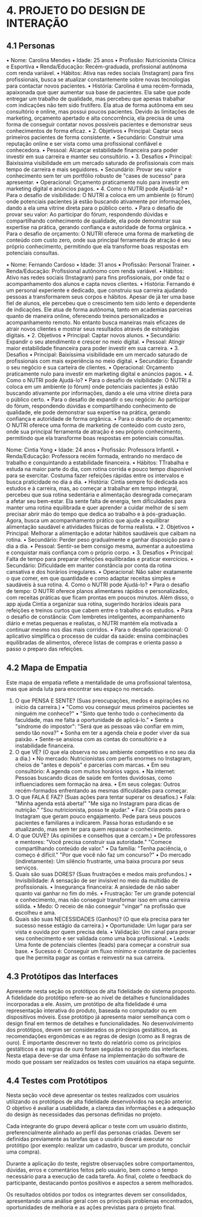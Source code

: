# 4. PROJETO DO DESIGN DE INTERAÇÃO

## 4.1 Personas
•	Nome: Carolina Mendes
•	Idade: 25 anos
•	Profissão: Nutricionista Clínica e Esportiva
•	Renda/Educação: Recém-graduada, profissional autônoma com renda variável.
•	Hábitos: Ativa nas redes sociais (Instagram) para fins profissionais, busca se atualizar constantemente sobre novas tecnologias para contactar novos pacientes.
•	História: Carolina é uma recém-formada, apaixonada que quer aumentar sua base de pacientes. Ela sabe que pode entregar um trabalho de qualidade, mas percebeu que apenas trabalhar com indicações não tem sido frutífero. Ela atua de forma autônoma em seu consultório e online, mas possui poucos pacientes. Devido às limitações de marketing, orçamento apertado e alta concorrência, ela precisa de uma forma de conseguir contatar novos possíveis pacientes e demonstrar seus conhecimentos de forma eficaz.
•	2. Objetivos
•	Principal: Captar seus primeiros pacientes de forma consistente.
•	Secundário: Construir uma reputação online e ser vista como uma profissional confiável e conhecedora.
•	Pessoal: Alcançar estabilidade financeira para poder investir em sua carreira e manter seu consultório.
•	3. Desafios
•	Principal: Baixíssima visibilidade em um mercado saturado de profissionais com mais tempo de carreira e mais seguidores.
•	Secundário: Provar seu valor e conhecimento sem ter um portfólio robusto de "cases de sucesso" para apresentar.
•	Operacional: Orçamento praticamente nulo para investir em marketing digital e anúncios pagos.
•	4. Como o NUTRI pode Ajudá-la?
•	Para o desafio de visibilidade: O NUTRI a coloca em um ambiente (o fórum) onde potenciais pacientes já estão buscando ativamente por informações, dando a ela uma vitrine direta para o público certo.
•	Para o desafio de provar seu valor: Ao participar do fórum, respondendo dúvidas e compartilhando conhecimento de qualidade, ela pode demonstrar sua expertise na prática, gerando confiança e autoridade de forma orgânica.
•	Para o desafio de orçamento: O NUTRI oferece uma forma de marketing de conteúdo com custo zero, onde sua principal ferramenta de atração é seu próprio conhecimento, permitindo que ela transforme boas respostas em potenciais consultas.<br>

•	Nome: Fernando Cardoso
•	Idade: 31 anos
•	Profissão: Personal Trainer.
•	Renda/Educação: Profissional autônomo com renda variável.
•	Hábitos: Ativo nas redes sociais (Instagram) para fins profissionais, por onde faz o acompanhamento dos alunos e capta novos clientes.
•	História: Fernando é um personal experiente e dedicado, que construiu sua carreira ajudando pessoas a transformarem seus corpos e hábitos. Apesar de já ter uma base fiel de alunos, ele percebeu que o crescimento tem sido lento e dependente de indicações. Ele atua de forma autônoma, tanto em academias parceiras quanto de maneira online, oferecendo treinos personalizados e acompanhamento remoto. No entanto busca maneiras mais eficazes de atrair novos clientes e mostrar seus resultados através de estratégias digitais.
•	2. Objetivos
•	Principal: Captar novos alunos.
•	Secundário: Expandir o seu atendimento e crescer no meio digital.
•	Pessoal: Atingir maior estabilidade financeira para poder investir em sua carreira.
•	3. Desafios
•	Principal: Baixíssima visibilidade em um mercado saturado de profissionais com mais experiência no meio digital.
•	Secundário: Expandir o seu negócio e sua carteira de clientes.
•	Operacional: Orçamento praticamente nulo para investir em marketing digital e anúncios pagos.
•	4. Como o NUTRI pode Ajudá-lo?
•	Para o desafio de visibilidade: O NUTRI a coloca em um ambiente (o fórum) onde potenciais pacientes já estão buscando ativamente por informações, dando a ele uma vitrine direta para o público certo.
•	Para o desafio de expandir o seu negócio: Ao participar do fórum, respondendo dúvidas e compartilhando conhecimento de qualidade, ele pode demonstrar sua expertise na prática, gerando confiança e autoridade de forma orgânica.
•	Para o desafio de orçamento: O NUTRI oferece uma forma de marketing de conteúdo com custo zero, onde sua principal ferramenta de atração é seu próprio conhecimento, permitindo que ela transforme boas respostas em potenciais consultas.

Nome: Cintia Yong
•	Idade: 24 anos
•	Profissão: Professora Infantil.
•	Renda/Educação: Professora recém formada, entrando no merdaco de trabalho e conquintando a estabilidade financeira.
•	Hábitos: TTrabalha e estuda na maior parte do dia, com rotina corrida e pouco tempo disponível para se exercitar. Costuma fazer refeições rápidas entre os intervalos e busca praticidade no dia a dia.
•	História: Cintia sempre foi dedicada aos estudos e à carreira, mas, ao começar a trabalhar em tempo integral, percebeu que sua rotina sedentária e alimentação desregrada começaram a afetar seu bem-estar. Ela sente falta de energia, tem dificuldades para manter uma rotina equilibrada e quer aprender a cuidar melhor de si sem precisar abrir mão do tempo que dedica ao trabalho e à pós-graduação. Agora, busca um acompanhamento prático que ajude a equilibrar alimentação saudável e atividades físicas de forma realista.
•	2. Objetivos
•	Principal: Melhorar a alimentação e adotar hábitos saudáveis que caibam na rotina.
•	Secundário: Perder peso gradualmente e ganhar disposição para o dia a dia.
•	Pessoal: Sentir-se bem consigo mesma, aumentar a autoestima e conquistar mais confiança com o próprio corpo.
•	3. Desafios
•	Principal: Falta de tempo para preparar refeições equilibradas e praticar exercícios.
•	Secundário: Dificuldade em manter constância por conta da rotina cansativa e dos horários irregulares.
•	Operacional: Não saber exatamente o que comer, em que quantidade e como adaptar receitas simples e saudáveis à sua rotina.
4. Como o NUTRI pode Ajudá-lo?
•	Para o desafio de tempo: O NUTRI oferece planos alimentares rápidos e personalizados, com receitas práticas que ficam prontas em poucos minutos. Além disso, o app ajuda Cíntia a organizar sua rotina, sugerindo horários ideais para refeições e treinos curtos que cabem entre o trabalho e os estudos.
•	Para o desafio de constância: Com lembretes inteligentes, acompanhamento diário e metas pequenas e realistas, o NUTRI mantém ela motivada a continuar mesmo nos dias mais corridos.
•	Para o desafio operacional: O aplicativo simplifica o processo de cuidar da saúde: ensina combinações equilibradas de alimentos, oferece listas de compras e orienta passo a passo o preparo das refeições.

## 4.2 Mapa de Empatia
Este mapa de empatia reflete a mentalidade de uma profissional talentosa, mas que ainda luta para encontrar seu espaço no mercado.
1. O que PENSA E SENTE? (Suas preocupações, medos e aspirações no início da carreira.)
•	"Como vou conseguir meus primeiros pacientes se ninguém me conhece?"
•	"Sinto que tenho todo o conhecimento da faculdade, mas me falta a oportunidade de aplicá-lo."
•	Sente a "síndrome do impostor": "Será que as pessoas vão confiar em mim, sendo tão nova?"
•	Sonha em ter a agenda cheia e poder viver da sua paixão.
•	Sente-se ansiosa com as contas do consultório e a instabilidade financeira.
2. O que VÊ? (O que ela observa no seu ambiente competitivo e no seu dia a dia.)
•	No mercado: Nutricionistas com perfis enormes no Instagram, cheios de "antes e depois" e parcerias com marcas.
•	Em seu consultório: A agenda com muitos horários vagos.
•	Na internet: Pessoas buscando dicas de saúde em fontes duvidosas, como influenciadores sem formação na área.
•	Em seus colegas: Outros recém-formados enfrentando as mesmas dificuldades para começar.
3. O que FALA E FAZ? (Suas ações para tentar superar os desafios.)
•	Fala: "Minha agenda está aberta!" "Me siga no Instagram para dicas de nutrição." "Sou nutricionista, posso te ajudar."
•	Faz: Cria posts para o Instagram que geram pouco engajamento. Pede para seus poucos pacientes e familiares a indicarem. Passa horas estudando e se atualizando, mas sem ter para quem repassar o conhecimento.
4. O que OUVE? (As opiniões e conselhos que a cercam.)
•	De professores e mentores: "Você precisa construir sua autoridade." "Comece compartilhando conteúdo de valor."
•	Da família: "Tenha paciência, o começo é difícil." "Por que você não faz um concurso?"
•	Do mercado (indiretamente): Um silêncio frustrante, uma baixa procura por seus serviços.
5. Quais são suas DORES? (Suas frustrações e medos mais profundos.)
•	Invisibilidade: A sensação de ser invisível no meio da multidão de profissionais.
•	Insegurança financeira: A ansiedade de não saber quanto vai ganhar no fim do mês.
•	Frustração: Ter um grande potencial e conhecimento, mas não conseguir transformar isso em uma carreira sólida.
•	Medo: O receio de não conseguir "vingar" na profissão que escolheu e ama.
6. Quais são suas NECESSIDADES (Ganhos)? (O que ela precisa para ter sucesso nesse estágio da carreira.)
•	Oportunidade: Um lugar para ser vista e ouvida por quem precisa dela.
•	Validação: Um canal para provar seu conhecimento e ser validada como uma boa profissional.
•	Leads: Uma fonte de potenciais clientes (leads) para começar a construir sua base.
•	Sucesso é: Conseguir um fluxo mínimo e constante de pacientes que lhe permita pagar as contas e reinvestir na sua carreira.

## 4.3 Protótipos das Interfaces
Apresente nesta seção os protótipos de alta fidelidade do sistema proposto. A fidelidade do protótipo refere-se ao nível de detalhes e funcionalidades incorporadas a ele. Assim, um protótipo de alta fidelidade é uma representação interativa do produto, baseada no computador ou em dispositivos móveis. Esse protótipo já apresenta maior semelhança com o design final em termos de detalhes e funcionalidades. No desenvolvimento dos protótipos, devem ser considerados os princípios gestálticos, as recomendações ergonômicas e as regras de design (como as 8 regras de ouro). É importante descrever no texto do relatório como os princípios gestálticos e as regras de ouro foram seguidas no projeto das interfaces. Nesta etapa deve-se dar uma ênfase na implementação do software de modo que possam ser realizados os testes com usuários na etapa seguinte.

## 4.4 Testes com Protótipos
Nesta seção você deve apresentar os testes realizados com usuários utilizando os protótipos de alta fidelidade desenvolvidos na seção anterior. O objetivo é avaliar a usabilidade, a clareza das informações e a adequação do design às necessidades das personas definidas no projeto.

Cada integrante do grupo deverá aplicar o teste com um usuário distinto, preferencialmente alinhado ao perfil das personas criadas. Devem ser definidas previamente as tarefas que o usuário deverá executar no protótipo (por exemplo: realizar um cadastro, buscar um produto, concluir uma compra).

Durante a aplicação do teste, registre observações sobre comportamentos, dúvidas, erros e comentários feitos pelo usuário, bem como o tempo necessário para a execução de cada tarefa. Ao final, colete o feedback do participante, destacando pontos positivos e aspectos a serem melhorados.

Os resultados obtidos por todos os integrantes devem ser consolidados, apresentando uma análise geral com os principais problemas encontrados, oportunidades de melhoria e as ações previstas para o projeto final. 
